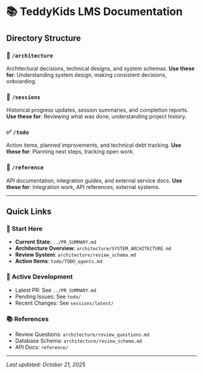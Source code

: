 # 📚 TeddyKids LMS Documentation

## Directory Structure

### 📐 `/architecture`
Architectural decisions, technical designs, and system schemas.
**Use these for**: Understanding system design, making consistent decisions, onboarding.

### 📝 `/sessions`
Historical progress updates, session summaries, and completion reports.
**Use these for**: Reviewing what was done, understanding project history.

### ✅ `/todo`
Action items, planned improvements, and technical debt tracking.
**Use these for**: Planning next steps, tracking open work.

### 📖 `/reference`
API documentation, integration guides, and external service docs.
**Use these for**: Integration work, API references, external systems.

---

## Quick Links

### 🎯 Start Here
- **Current State**: `../PR_SUMMARY.md`
- **Architecture Overview**: `architecture/SYSTEM_ARCHITECTURE.md`
- **Review System**: `architecture/review_schema.md`
- **Action Items**: `todo/TODO_agents.md`

### 🔧 Active Development
- Latest PR: See `../PR_SUMMARY.md`
- Pending Issues: See `todo/`
- Recent Changes: See `sessions/latest/`

### 📚 References
- Review Questions: `architecture/review_questions.md`
- Database Schema: `architecture/review_schema.md`
- API Docs: `reference/`

---

*Last updated: October 21, 2025*
